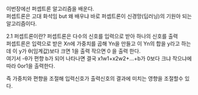 이번장에선 퍼셉트론 알고리즘을 배운다.   
퍼셉트론은 고대 화석임 but 왜 배우냐 바로 퍼셉트론이 신경망(딥러닝)의 기원아 되는 알고리즘이다.

2.1 퍼셉트론이란?
퍼셉트론은 다수의 신호를 입력으로 받아 하나의 신호를 출력   
퍼셉트론은 입력으로 받은 Xn에 가중치를 곱해 Yn을 만들고 이 Yn의 합을 y라고 하는데
이 y가 θ(임계값)보다 크면 1을 출력 작으면 0 을 출력 한다.  
여기서 -θ가 편향 b가 되어 나타나면 결국 x1w1+x2w2+...+b가 0보다 크냐 작으냐에 따라 0or1을 출력한다.

즉 가중치와 편향을 조절해 입력신호가 출력신호의 결과에 미치는 영향을 조절할수 있다.

